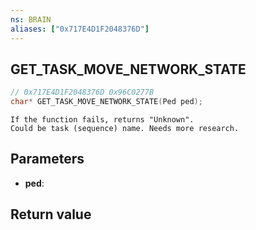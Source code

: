 ```yaml
---
ns: BRAIN
aliases: ["0x717E4D1F2048376D"]
---
```

## GET_TASK_MOVE_NETWORK_STATE

```c
// 0x717E4D1F2048376D 0x96C0277B
char* GET_TASK_MOVE_NETWORK_STATE(Ped ped);
```

```
If the function fails, returns "Unknown".  
Could be task (sequence) name. Needs more research.  
```

## Parameters
* **ped**: 

## Return value
